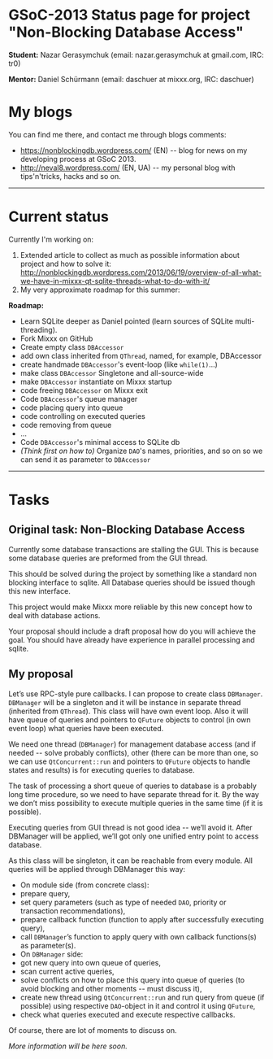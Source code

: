 # GSoC-2013 Status page for project "Non-Blocking Database Access"

**Student:** Nazar Gerasymchuk (email: nazar.gerasymchuk at gmail.com,
IRC: tr0)

**Mentor:** Daniel Schürmann (email: daschuer at mixxx.org, IRC:
daschuer)

# My blogs

You can find me there, and contact me through blogs comments:

  - <https://nonblockingdb.wordpress.com/> (EN) -- blog for news on my
    developing process at GSoC 2013.
  - <http://neval8.wordpress.com/> (EN, UA) -- my personal blog with
    tips'n'tricks, hacks and so on.

-----

# Current status

Currently I'm working on:

1.  Extended article to collect as much as possible information about
    project and how to solve it:
    <http://nonblockingdb.wordpress.com/2013/06/19/overview-of-all-what-we-have-in-mixxx-qt-sqlite-threads-what-to-do-with-it/>
2.  My very approximate roadmap for this summer:

**Roadmap:**

  - Learn SQLite deeper as Daniel pointed (learn sources of SQLite
    multi-threading).
  - Fork Mixxx on GitHub
  - Create empty class `DBAccessor`
  - add own class inherited from `QThread`, named, for example,
    DBAccessor
  - create handmade `DBAccessor`'s event-loop (like `while(1)`...)
  - make class `DBAccessor` Singletone and all-source-wide
  - make `DBAccessor` instantiate on Mixxx startup
  - code freeing `DBAccessor` on Mixxx exit
  - Code `DBAccessor`'s queue manager
  - code placing query into queue
  - code controlling on executed queries
  - code removing from queue 
  - ...
  - Code `DBAccessor`'s minimal access to SQLite db
  - *(Think first on how to)* Organize `DAO`'s names, priorities, and so
    on so we can send it as parameter to `DBAccessor`

-----

# Tasks

## Original task: Non-Blocking Database Access

Currently some database transactions are stalling the GUI. This is
because some database queries are preformed from the GUI thread.

This should be solved during the project by something like a standard
non blocking interface to sqlite. All Database queries should be issued
though this new interface.

This project would make Mixxx more reliable by this new concept how to
deal with database actions.

Your proposal should include a draft proposal how do you will achieve
the goal. You should have already have experience in parallel processing
and sqlite.

## My proposal

Let’s use RPC-style pure callbacks. I can propose to create class
`DBManager`. `DBManager` will be a singleton and it will be instance in
separate thread (inherited from `QThread`). This class will have own
event loop. Also it will have queue of queries and pointers to `QFuture`
objects to control (in own event loop) what queries have been executed.

We need one thread (`DBManager`) for management database access (and if
needed -- solve probably conflicts), other (there can be more than one,
so we can use `QtConcurrent::run` and pointers to `QFuture` objects to
handle states and results) is for executing queries to database.

The task of processing a short queue of queries to database is a
probably long time procedure, so we need to have separate thread for it.
By the way we don’t miss possibility to execute multiple queries in the
same time (if it is possible).

Executing queries from GUI thread is not good idea -- we’ll avoid it.
After DBManager will be applied, we’ll got only one unified entry point
to access database.

As this class will be singleton, it can be reachable from every module.
All queries will be applied through DBManager this way:

  - On module side (from concrete class):
  - prepare query,
  - set query parameters (such as type of needed `DAO`, priority or
    transaction recommendations),
  - prepare callback function (function to apply after successfully
    executing query),
  - call `DBManager`’s function to apply query with own callback
    functions(s) as parameter(s).
  - On `DBManager` side:
  - got new query into own queue of queries,
  - scan current active queries,
  - solve conflicts on how to place this query into queue of queries (to
    avoid blocking and other moments -- must discuss it),
  - create new thread using `QtConcurrent::run` and run query from queue
    (if possible) using respective `DAO`-object in it and control it
    using `QFuture`,
  - check what queries executed and execute respective callbacks. 

Of course, there are lot of moments to discuss on.

*More information will be here soon.*

